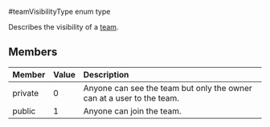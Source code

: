 #teamVisibilityType enum type



Describes the visibility of a [team](../resources/team.md). 

## Members

| Member | Value| Description |
|:---------------|:--------|:----------|
|private|0|Anyone can see the team but only the owner can at a user to the team.|
|public|1|Anyone can join the team.|
